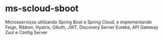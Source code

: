 # ms-scloud-sboot
Microsserviços utilizando Spring Boot e Spring Cloud, e implementando Feign, Ribbon, Hystrix, OAuth, JWT, Discovery Server Eureka, API Gateway Zuul e Config Server